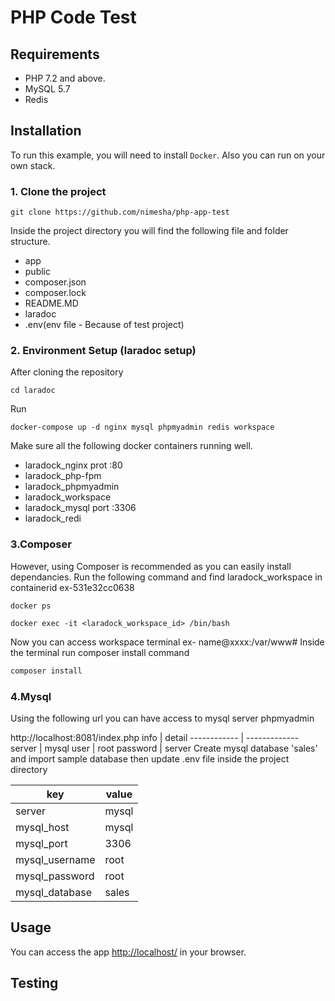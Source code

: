 # PHP Code Test 

## Requirements
- PHP 7.2 and above.
- MySQL 5.7
- Redis 

## Installation
To run this example, you will need to install `Docker`. Also you can run on your own stack.


### 1. Clone the project
```
git clone https://github.com/nimesha/php-app-test
```
Inside the project directory you will find the following file and folder structure.
- app
- public
- composer.json 
- composer.lock
- README.MD
- laradoc
- .env(env file - Because of test project)


### 2. Environment Setup (laradoc setup)

After cloning the repository

```
cd laradoc
```
Run

```
docker-compose up -d nginx mysql phpmyadmin redis workspace 
```

Make sure all the following docker containers running well.
- laradock_nginx prot :80
- laradock_php-fpm
- laradock_phpmyadmin
- laradock_workspace 
- laradock_mysql port :3306
- laradock_redi


### 3.Composer
However, using Composer is recommended as you can easily install dependancies. 
Run the following command and find laradock_workspace in containerid ex-531e32cc0638

```docker
docker ps
```

```docker
docker exec -it <laradock_workspace_id> /bin/bash
```

Now you can access workspace terminal
ex- name@xxxx:/var/www# 
Inside the terminal run composer install command

```php
composer install
```

### 4.Mysql
Using the following url you can have access to mysql server
phpmyadmin

http://localhost:8081/index.php
info | detail
------------ | -------------
server | mysql
user | root
password | server
Create mysql database 'sales' and import sample database
then update .env file inside the project directory

key | value
------------ | -------------
server | mysql
mysql_host | mysql
mysql_port | 3306
mysql_username | root
mysql_password | root
mysql_database | sales


## Usage
You can access the app [http://localhost/](http://localhost/) in your browser.


## Testing